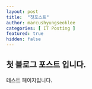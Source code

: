```yaml
---
layout: post
title:  "첫포스트"
author: marcushyungseoklee
categories: [ IT Posting ]
featured: true
hidden: false
---
```


## 첫 블로그 포스트 입니다.

테스트 페이지입니다.
